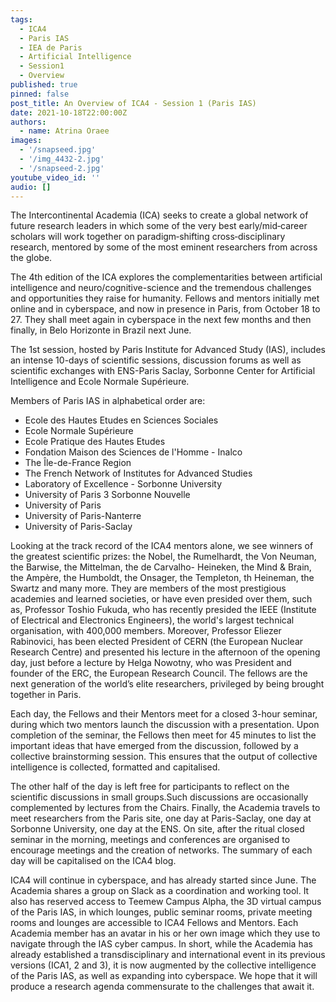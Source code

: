 ```yaml
---
tags:
  - ICA4
  - Paris IAS
  - IEA de Paris
  - Artificial Intelligence
  - Session1
  - Overview
published: true
pinned: false
post_title: An Overview of ICA4 - Session 1 (Paris IAS)
date: 2021-10-18T22:00:00Z
authors:
  - name: Atrina Oraee
images:
  - '/snapseed.jpg'
  - '/img_4432-2.jpg'
  - '/snapseed-2.jpg'
youtube_video_id: ''
audio: []
---
```


The Intercontinental Academia (ICA) seeks to create a global network of future research leaders in which some of the very best early/mid‐career scholars will work together on paradigm‐shifting cross‐disciplinary research, mentored by some of the most eminent researchers from across the globe.

The 4th edition of the ICA explores the complementarities between artificial intelligence and neuro/cognitive-science and the tremendous challenges and opportunities they raise for humanity. Fellows and mentors initially met online and in cyberspace, and now in presence in Paris, from October 18 to 27. They shall meet again in cyberspace in the next few months and then finally, in Belo Horizonte in Brazil next June.

The 1st session, hosted by Paris Institute for Advanced Study (IAS), includes an intense 10-days of scientific sessions, discussion forums as well as scientific exchanges with ENS-Paris Saclay, Sorbonne Center for Artificial Intelligence and Ecole Normale Supérieure.

Members of Paris IAS in alphabetical order are:

- Ecole des Hautes Etudes en Sciences Sociales
- Ecole Normale Supérieure
- Ecole Pratique des Hautes Etudes
- Fondation Maison des Sciences de l'Homme - Inalco
- The Île-de-France Region
- The French Network of Institutes for Advanced Studies
- Laboratory of Excellence - Sorbonne University
- University of Paris 3 Sorbonne Nouvelle
- University of Paris
- University of Paris-Nanterre
- University of Paris-Saclay

Looking at the track record of the ICA4 mentors alone, we see winners of the greatest scientific prizes: the Nobel, the Rumelhardt, the Von Neuman, the Barwise, the Mittelman, the de Carvalho- Heineken, the Mind & Brain, the Ampère, the Humboldt, the Onsager, the Templeton, th Heineman, the Swartz and many more. They are members of the most prestigious academies and learned societies, or have even presided over them, such as, Professor Toshio Fukuda, who has recently presided the IEEE (Institute of Electrical and Electronics Engineers), the world's largest technical organisation, with 400,000 members. Moreover, Professor Eliezer Rabinovici, has been elected President of CERN (the European Nuclear Research Centre) and presented his lecture in the afternoon of the opening day, just before a lecture by Helga Nowotny, who was President and founder of the ERC, the European Research Council. The fellows are the next generation of the world’s elite researchers, privileged by being brought together in Paris.

Each day, the Fellows and their Mentors meet for a closed 3-hour seminar, during which two mentors launch the discussion with a presentation. Upon completion of the seminar, the Fellows then meet for 45 minutes to list the important ideas that have emerged from the discussion, followed by a collective brainstorming session. This ensures that the output of collective intelligence is collected, formatted and capitalised.

The other half of the day is left free for participants to reflect on the scientific discussions in small groups.Such discussions are occasionally complemented by lectures from the Chairs. Finally, the Academia travels to meet researchers from the Paris site, one day at Paris-Saclay, one day at Sorbonne University, one day at the ENS. On site, after the ritual closed seminar in the morning, meetings and conferences are organised to encourage meetings and the creation of networks. The summary of each day will be capitalised on the ICA4 blog.

ICA4 will continue in cyberspace, and has already started since June. The Academia shares a group on Slack as a coordination and working tool. It also has reserved access to Teemew Campus Alpha, the 3D virtual campus of the Paris IAS, in which lounges, public seminar rooms, private meeting rooms and lounges are accessible to ICA4 Fellows and Mentors. Each Academia member has an avatar in his or her own image which they use to navigate through the IAS cyber campus. In short, while the Academia has already established a transdisciplinary and international event in its previous versions (ICA1, 2 and 3), it is now augmented by the collective intelligence of the Paris IAS, as well as expanding into cyberspace. We hope that it will produce a research agenda commensurate to the challenges that await it.
